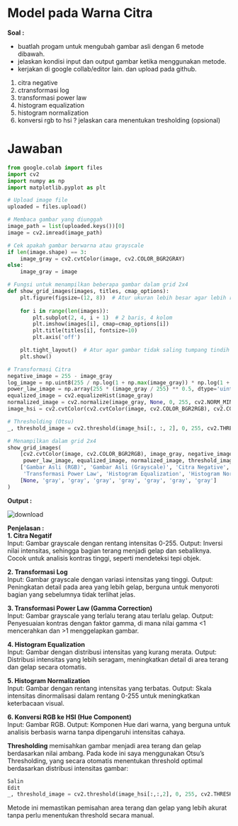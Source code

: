 # Model pada Warna Citra

**Soal :**<br>
- buatlah progam untuk mengubah gambar asli dengan 6 metode dibawah.
- jelaskan kondisi input dan output gambar ketika menggunakan metode.
- kerjakan di google collab/editor lain. dan upload pada github.  

1. citra negative
2. ctransformasi log
3. transformasi power law
4. histogram equalization
5. histogram normalization
6. konversi rgb to hsi ? jelaskan cara menentukan tresholding (opsional)

 # Jawaban

```python
from google.colab import files
import cv2
import numpy as np
import matplotlib.pyplot as plt

# Upload image file
uploaded = files.upload()

# Membaca gambar yang diunggah
image_path = list(uploaded.keys())[0]
image = cv2.imread(image_path)

# Cek apakah gambar berwarna atau grayscale
if len(image.shape) == 3:
    image_gray = cv2.cvtColor(image, cv2.COLOR_BGR2GRAY)
else:
    image_gray = image

# Fungsi untuk menampilkan beberapa gambar dalam grid 2x4
def show_grid_images(images, titles, cmap_options):
    plt.figure(figsize=(12, 8))  # Atur ukuran lebih besar agar lebih rapi
    
    for i in range(len(images)):
        plt.subplot(2, 4, i + 1)  # 2 baris, 4 kolom
        plt.imshow(images[i], cmap=cmap_options[i])
        plt.title(titles[i], fontsize=10)
        plt.axis('off')

    plt.tight_layout()  # Atur agar gambar tidak saling tumpang tindih
    plt.show()

# Transformasi Citra
negative_image = 255 - image_gray
log_image = np.uint8(255 / np.log(1 + np.max(image_gray)) * np.log(1 + image_gray.astype(np.float32)))
power_law_image = np.array(255 * (image_gray / 255) ** 0.5, dtype='uint8')
equalized_image = cv2.equalizeHist(image_gray)
normalized_image = cv2.normalize(image_gray, None, 0, 255, cv2.NORM_MINMAX)
image_hsi = cv2.cvtColor(cv2.cvtColor(image, cv2.COLOR_BGR2RGB), cv2.COLOR_RGB2HSV)

# Thresholding (Otsu)
_, threshold_image = cv2.threshold(image_hsi[:, :, 2], 0, 255, cv2.THRESH_BINARY + cv2.THRESH_OTSU)

# Menampilkan dalam grid 2x4
show_grid_images(
    [cv2.cvtColor(image, cv2.COLOR_BGR2RGB), image_gray, negative_image, log_image, 
     power_law_image, equalized_image, normalized_image, threshold_image], 
    ['Gambar Asli (RGB)', 'Gambar Asli (Grayscale)', 'Citra Negative', 'Transformasi Log', 
     'Transformasi Power Law', 'Histogram Equalization', 'Histogram Normalization', 'Thresholding Otsu'],
    [None, 'gray', 'gray', 'gray', 'gray', 'gray', 'gray', 'gray']
)

```
**Output :** <br>

![download](https://github.com/user-attachments/assets/d6e5a9c1-bcfd-4d58-8c15-07aed1628bb3)


**Penjelasan :** <br>
**1. Citra Negatif<br>**
Input: Gambar grayscale dengan rentang intensitas 0-255.
Output: Inversi nilai intensitas, sehingga bagian terang menjadi gelap dan sebaliknya. Cocok untuk analisis kontras tinggi, seperti mendeteksi tepi objek.

**2. Transformasi Log<br>**
Input: Gambar grayscale dengan variasi intensitas yang tinggi.
Output: Peningkatan detail pada area yang lebih gelap, berguna untuk menyoroti bagian yang sebelumnya tidak terlihat jelas.

**3. Transformasi Power Law (Gamma Correction)<br>**
Input: Gambar grayscale yang terlalu terang atau terlalu gelap.
Output: Penyesuaian kontras dengan faktor gamma, di mana nilai gamma <1 mencerahkan dan >1 menggelapkan gambar.

**4. Histogram Equalization<br>**
Input: Gambar dengan distribusi intensitas yang kurang merata.
Output: Distribusi intensitas yang lebih seragam, meningkatkan detail di area terang dan gelap secara otomatis.

**5. Histogram Normalization<br>**
Input: Gambar dengan rentang intensitas yang terbatas.
Output: Skala intensitas dinormalisasi dalam rentang 0-255 untuk meningkatkan keterbacaan visual.

**6. Konversi RGB ke HSI (Hue Component)<br>**
Input: Gambar RGB.
Output: Komponen Hue dari warna, yang berguna untuk analisis berbasis warna tanpa dipengaruhi intensitas cahaya.

**Thresholding** memisahkan gambar menjadi area terang dan gelap berdasarkan nilai ambang. Pada kode ini saya menggunakan Otsu’s Thresholding, yang secara otomatis menentukan threshold optimal berdasarkan distribusi intensitas gambar:

```python
Salin
Edit
_, threshold_image = cv2.threshold(image_hsi[:,:,2], 0, 255, cv2.THRESH_BINARY + cv2.THRESH_OTSU)
```
Metode ini memastikan pemisahan area terang dan gelap yang lebih akurat tanpa perlu menentukan threshold secara manual.
